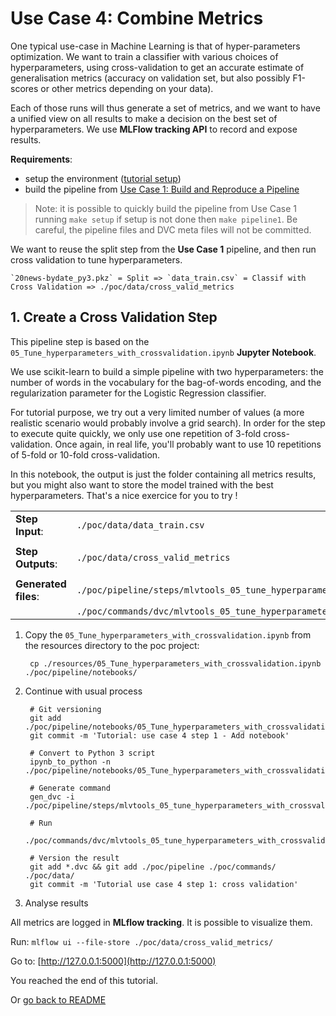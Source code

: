 # Use Case 4: Combine Metrics

One typical use-case in Machine Learning is that of hyper-parameters optimization. We want to train a classifier with various choices 
of hyperparameters, using cross-validation to get an accurate estimate of generalisation metrics (accuracy on validation set, but
also possibly F1-scores or other metrics depending on your data). 

Each of those runs will thus generate a set of metrics, and we want to have a unified view on all results to make a decision on 
the best set of hyperparameters. We use **MLFlow tracking API** to record and expose results.

**Requirements**: 

- setup the environment ([tutorial setup](./setup.md))
- build the pipeline from [Use Case 1: Build and Reproduce a Pipeline](./use_case1.md)

> Note: it is possible to quickly build the pipeline from Use Case 1 running `make setup` if setup is not done
then `make pipeline1`. Be careful, the pipeline files and DVC meta files will not be committed.
                  
We want to reuse the split step from the **Use Case 1** pipeline, and then run cross validation to tune hyperparameters.

    `20news-bydate_py3.pkz` = Split => `data_train.csv` = Classif with Cross Validation => ./poc/data/cross_valid_metrics                           

## 1. Create a Cross Validation Step


This pipeline step is based on the `05_Tune_hyperparameters_with_crossvalidation.ipynb` **Jupyter Notebook**.

We use scikit-learn to build a simple pipeline with two hyperparameters: the number of words in the vocabulary for 
the bag-of-words encoding, and the regularization parameter for the Logistic Regression classifier. 

For tutorial purpose, we try out a very limited number of values (a more realistic scenario would probably involve
a grid search). In order for the step to execute quite quickly, we only use one repetition of 3-fold cross-validation.
Once again, in real life, you'll probably want to use 10 repetitions of 5-fold or 10-fold cross-validation.

In this notebook, the output is just the folder containing all metrics results, but you might also want to store
the model trained with the best hyperparameters. That's a nice exercice for you to try !



|||
| :--- | :--- |
| **Step Input**: | `./poc/data/data_train.csv` |
|||
| **Step Outputs**: | `./poc/data/cross_valid_metrics` |
|||
|**Generated files**:| `./poc/pipeline/steps/mlvtools_05_tune_hyperparameters_with_crossvalidation.py`|
| | `./poc/commands/dvc/mlvtools_05_tune_hyperparameters_with_crossvalidation_dvc`|

1. Copy the `05_Tune_hyperparameters_with_crossvalidation.ipynb` from the resources directory to the poc project:

        cp ./resources/05_Tune_hyperparameters_with_crossvalidation.ipynb ./poc/pipeline/notebooks/
    
2. Continue with usual process
 
 
        # Git versioning
        git add ./poc/pipeline/notebooks/05_Tune_hyperparameters_with_crossvalidation.ipynb
        git commit -m 'Tutorial: use case 4 step 1 - Add notebook'
        
        # Convert to Python 3 script
        ipynb_to_python -n ./poc/pipeline/notebooks/05_Tune_hyperparameters_with_crossvalidation.ipynb
        
        # Generate command
        gen_dvc -i ./poc/pipeline/steps/mlvtools_05_tune_hyperparameters_with_crossvalidation.py
        
        # Run 
        ./poc/commands/dvc/mlvtools_05_tune_hyperparameters_with_crossvalidation_dvc
                
        # Version the result
        git add *.dvc && git add ./poc/pipeline ./poc/commands/ ./poc/data/
        git commit -m 'Tutorial use case 4 step 1: cross validation'
    
 
3. Analyse results

All metrics are logged in **MLflow tracking**. It is possible to visualize them.
 
 Run: `mlflow ui --file-store ./poc/data/cross_valid_metrics/`
 
 Go to: [http://127.0.0.1:5000](http://127.0.0.1:5000)  
 
 
You reached the end of this tutorial.
 
 Or [go back to README](../README.md)